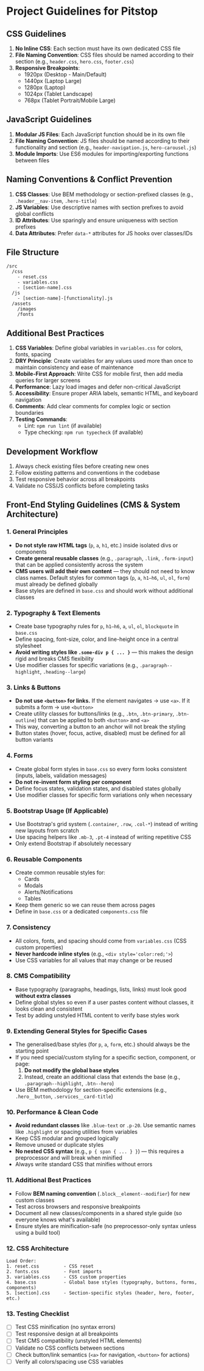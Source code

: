 # Project Guidelines for Pitstop

## CSS Guidelines
1. **No Inline CSS**: Each section must have its own dedicated CSS file
2. **File Naming Convention**: CSS files should be named according to their section (e.g., `header.css`, `hero.css`, `footer.css`)
3. **Responsive Breakpoints**:
   - 1920px (Desktop - Main/Default)
   - 1440px (Laptop Large)
   - 1280px (Laptop)
   - 1024px (Tablet Landscape)
   - 768px (Tablet Portrait/Mobile Large)

## JavaScript Guidelines
1. **Modular JS Files**: Each JavaScript function should be in its own file
2. **File Naming Convention**: JS files should be named according to their functionality and section (e.g., `header-navigation.js`, `hero-carousel.js`)
3. **Module Imports**: Use ES6 modules for importing/exporting functions between files

## Naming Conventions & Conflict Prevention
1. **CSS Classes**: Use BEM methodology or section-prefixed classes (e.g., `.header__nav-item`, `.hero-title`)
2. **JS Variables**: Use descriptive names with section prefixes to avoid global conflicts
3. **ID Attributes**: Use sparingly and ensure uniqueness with section prefixes
4. **Data Attributes**: Prefer `data-*` attributes for JS hooks over classes/IDs

## File Structure
```
/src
  /css
    - reset.css
    - variables.css
    - [section-name].css
  /js
    - [section-name]-[functionality].js
  /assets
    /images
    /fonts
```

## Additional Best Practices
1. **CSS Variables**: Define global variables in `variables.css` for colors, fonts, spacing
2. **DRY Principle**: Create variables for any values used more than once to maintain consistency and ease of maintenance
3. **Mobile-First Approach**: Write CSS for mobile first, then add media queries for larger screens
4. **Performance**: Lazy load images and defer non-critical JavaScript
5. **Accessibility**: Ensure proper ARIA labels, semantic HTML, and keyboard navigation
6. **Comments**: Add clear comments for complex logic or section boundaries
6. **Testing Commands**:
   - Lint: `npm run lint` (if available)
   - Type checking: `npm run typecheck` (if available)

## Development Workflow
1. Always check existing files before creating new ones
2. Follow existing patterns and conventions in the codebase
3. Test responsive behavior across all breakpoints
4. Validate no CSS/JS conflicts before completing tasks

## Front-End Styling Guidelines (CMS & System Architecture)

### 1. General Principles
- **Do not style raw HTML tags** (`p`, `a`, `h1`, etc.) inside isolated divs or components
- **Create general reusable classes** (e.g., `.paragraph`, `.link`, `.form-input`) that can be applied consistently across the system
- **CMS users will add their own content** — they should not need to know class names. Default styles for common tags (`p`, `a`, `h1–h6`, `ul`, `ol`, `form`) must already be defined globally
- Base styles are defined in `base.css` and should work without additional classes

### 2. Typography & Text Elements
- Create base typography rules for `p`, `h1–h6`, `a`, `ul`, `ol`, `blockquote` in `base.css`
- Define spacing, font-size, color, and line-height once in a central stylesheet
- **Avoid writing styles like `.some-div p { ... }`** — this makes the design rigid and breaks CMS flexibility
- Use modifier classes for specific variations (e.g., `.paragraph--highlight`, `.heading--large`)

### 3. Links & Buttons
- **Do not use `<button>` for links.** If the element navigates → use `<a>`. If it submits a form → use `<button>`
- Create utility classes for buttons/links (e.g., `.btn`, `.btn-primary`, `.btn-outline`) that can be applied to both `<button>` and `<a>`
- This way, converting a button to an anchor will not break the styling
- Button states (hover, focus, active, disabled) must be defined for all button variants

### 4. Forms
- Create global form styles in `base.css` so every form looks consistent (inputs, labels, validation messages)
- **Do not re-invent form styling per component**
- Define focus states, validation states, and disabled states globally
- Use modifier classes for specific form variations only when necessary

### 5. Bootstrap Usage (If Applicable)
- Use Bootstrap's grid system (`.container`, `.row`, `.col-*`) instead of writing new layouts from scratch
- Use spacing helpers like `.mb-3`, `.pt-4` instead of writing repetitive CSS
- Only extend Bootstrap if absolutely necessary

### 6. Reusable Components
- Create common reusable styles for:
  - Cards
  - Modals
  - Alerts/Notifications
  - Tables
- Keep them generic so we can reuse them across pages
- Define in `base.css` or a dedicated `components.css` file

### 7. Consistency
- All colors, fonts, and spacing should come from `variables.css` (CSS custom properties)
- **Never hardcode inline styles** (e.g., `<div style='color:red;'>`)
- Use CSS variables for all values that may change or be reused

### 8. CMS Compatibility
- Base typography (paragraphs, headings, lists, links) must look good **without extra classes**
- Define global styles so even if a user pastes content without classes, it looks clean and consistent
- Test by adding unstyled HTML content to verify base styles work

### 9. Extending General Styles for Specific Cases
- The generalised/base styles (for `p`, `a`, `form`, etc.) should always be the starting point
- If you need special/custom styling for a specific section, component, or page:
  1. **Do not modify the global base styles**
  2. Instead, create an additional class that extends the base (e.g., `.paragraph--highlight`, `.btn--hero`)
- Use BEM methodology for section-specific extensions (e.g., `.hero__button`, `.services__card-title`)

### 10. Performance & Clean Code
- **Avoid redundant classes** like `.blue-text` or `.p-20`. Use semantic names like `.highlight` or spacing utilities from variables
- Keep CSS modular and grouped logically
- Remove unused or duplicate styles
- **No nested CSS syntax** (e.g., `p { span { ... } }`) — this requires a preprocessor and will break when minified
- Always write standard CSS that minifies without errors

### 11. Additional Best Practices
- Follow **BEM naming convention** (`.block__element--modifier`) for new custom classes
- Test across browsers and responsive breakpoints
- Document all new classes/components in a shared style guide (so everyone knows what's available)
- Ensure styles are minification-safe (no preprocessor-only syntax unless using a build tool)

### 12. CSS Architecture
```
Load Order:
1. reset.css         - CSS reset
2. fonts.css         - Font imports
3. variables.css     - CSS custom properties
4. base.css          - Global base styles (typography, buttons, forms, components)
5. [section].css     - Section-specific styles (header, hero, footer, etc.)
```

### 13. Testing Checklist
- [ ] Test CSS minification (no syntax errors)
- [ ] Test responsive design at all breakpoints
- [ ] Test CMS compatibility (unstyled HTML elements)
- [ ] Validate no CSS conflicts between sections
- [ ] Check button/link semantics (`<a>` for navigation, `<button>` for actions)
- [ ] Verify all colors/spacing use CSS variables